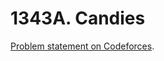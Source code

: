 # 1343A. Candies

[Problem statement on Codeforces](https://codeforces.com/problemset/problem/1343/A?locale=en).